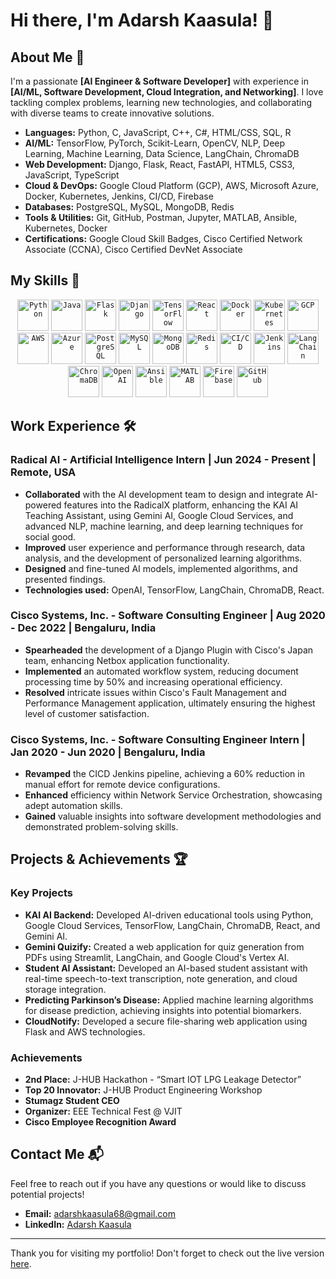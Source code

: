 # Hi there, I'm Adarsh Kaasula! 👋 

## About Me 🚀

I'm a passionate **[AI Engineer & Software Developer]** with experience in **[AI/ML, Software Development, Cloud Integration, and Networking]**. I love tackling complex problems, learning new technologies, and collaborating with diverse teams to create innovative solutions.

- **Languages:** Python, C, JavaScript, C++, C#, HTML/CSS, SQL, R
- **AI/ML:** TensorFlow, PyTorch, Scikit-Learn, OpenCV, NLP, Deep Learning, Machine Learning, Data Science, LangChain, ChromaDB
- **Web Development:** Django, Flask, React, FastAPI, HTML5, CSS3, JavaScript, TypeScript
- **Cloud & DevOps:** Google Cloud Platform (GCP), AWS, Microsoft Azure, Docker, Kubernetes, Jenkins, CI/CD, Firebase
- **Databases:** PostgreSQL, MySQL, MongoDB, Redis
- **Tools & Utilities:** Git, GitHub, Postman, Jupyter, MATLAB, Ansible, Kubernetes, Docker
- **Certifications:** Google Cloud Skill Badges, Cisco Certified Network Associate (CCNA), Cisco Certified DevNet Associate

## My Skills 🧠

<div align="center">
	<code><img width="50" src="https://user-images.githubusercontent.com/25181517/192107854-765620d7-f909-4953-a6da-36e1ef69eea6.png" alt="Python" title="Python"/></code>
	<code><img width="50" src="https://user-images.githubusercontent.com/25181517/183423507-c056a6f9-1ba8-4312-a350-19bcbc5a8697.png" alt="Java" title="Java"/></code>
	<code><img width="50" src="https://user-images.githubusercontent.com/25181517/183423775-2276e25d-d43d-4e58-890b-edbc88e915f7.png" alt="Flask" title="Flask"/></code>
	<code><img width="50" src="https://github.com/marwin1991/profile-technology-icons/assets/76662862/2481dc48-be6b-4ebb-9e8c-3b957efe69fa" alt="Django" title="Django"/></code>
	<code><img width="50" src="https://user-images.githubusercontent.com/25181517/183569191-f32cdf03-673f-4ae3-809b-3a8b376bb8a2.png" alt="TensorFlow" title="TensorFlow"/></code>
	<code><img width="50" src="https://user-images.githubusercontent.com/25181517/183891303-41f257f8-6b3d-487c-aa56-c497b880d0fb.png" alt="React" title="React"/></code>
	<code><img width="50" src="https://user-images.githubusercontent.com/25181517/183859966-a3462d8d-1bc7-4880-b353-e2cbed900ed6.png" alt="Docker" title="Docker"/></code>
	<code><img width="50" src="https://user-images.githubusercontent.com/25181517/183911544-95ad6ba7-09bf-4040-ac44-0adafedb9616.png" alt="Kubernetes" title="Kubernetes"/></code>
	<code><img width="50" src="https://user-images.githubusercontent.com/25181517/183911547-990692bc-8411-4878-99a0-43506cdb69cf.png" alt="GCP" title="Google Cloud Platform"/></code>
	<code><img width="50" src="https://user-images.githubusercontent.com/25181517/183911544-95ad6ba7-09bf-4040-ac44-0adafedb9616.png" alt="AWS" title="Amazon Web Services"/></code>
	<code><img width="50" src="https://user-images.githubusercontent.com/25181517/183911544-95ad6ba7-09bf-4040-ac44-0adafedb9616.png" alt="Azure" title="Microsoft Azure"/></code>
	<code><img width="50" src="https://user-images.githubusercontent.com/25181517/183896128-ec99105a-ec1a-4d85-b08b-1aa1620b2046.png" alt="PostgreSQL" title="PostgreSQL"/></code>
	<code><img width="50" src="https://user-images.githubusercontent.com/25181517/183896128-ec99105a-ec1a-4d85-b08b-1aa1620b2046.png" alt="MySQL" title="MySQL"/></code>
	<code><img width="50" src="https://user-images.githubusercontent.com/25181517/183896128-ec99105a-ec1a-4d85-b08b-1aa1620b2046.png" alt="MongoDB" title="MongoDB"/></code>
	<code><img width="50" src="https://user-images.githubusercontent.com/25181517/183896128-ec99105a-ec1a-4d85-b08b-1aa1620b2046.png" alt="Redis" title="Redis"/></code>
	<code><img width="50" src="https://user-images.githubusercontent.com/25181517/183911544-95ad6ba7-09bf-4040-ac44-0adafedb9616.png" alt="CI/CD" title="CI/CD"/></code>
	<code><img width="50" src="https://user-images.githubusercontent.com/25181517/183891303-41f257f8-6b3d-487c-aa56-c497b880d0fb.png" alt="Jenkins" title="Jenkins"/></code>
	<code><img width="50" src="https://user-images.githubusercontent.com/25181517/183911544-95ad6ba7-09bf-4040-ac44-0adafedb9616.png" alt="LangChain" title="LangChain"/></code>
	<code><img width="50" src="https://user-images.githubusercontent.com/25181517/183911544-95ad6ba7-09bf-4040-ac44-0adafedb9616.png" alt="ChromaDB" title="ChromaDB"/></code>
	<code><img width="50" src="https://user-images.githubusercontent.com/25181517/183911544-95ad6ba7-09bf-4040-ac44-0adafedb9616.png" alt="OpenAI" title="OpenAI"/></code>
	<code><img width="50" src="https://user-images.githubusercontent.com/25181517/183911544-95ad6ba7-09bf-4040-ac44-0adafedb9616.png" alt="Ansible" title="Ansible"/></code>
	<code><img width="50" src="https://user-images.githubusercontent.com/25181517/183911544-95ad6ba7-09bf-4040-ac44-0adafedb9616.png" alt="MATLAB" title="MATLAB"/></code>
	<code><img width="50" src="https://user-images.githubusercontent.com/25181517/183911544-95ad6ba7-09bf-4040-ac44-0adafedb9616.png" alt="Firebase" title="Firebase"/></code>
	<code><img width="50" src="https://user-images.githubusercontent.com/25181517/183911544-95ad6ba7-09bf-4040-ac44-0adafedb9616.png" alt="GitHub" title="GitHub"/></code>
</div>

## Work Experience 🛠️

### Radical AI - Artificial Intelligence Intern | Jun 2024 - Present | Remote, USA
- **Collaborated** with the AI development team to design and integrate AI-powered features into the RadicalX platform, enhancing the KAI AI Teaching Assistant, using Gemini AI, Google Cloud Services, and advanced NLP, machine learning, and deep learning techniques for social good.
- **Improved** user experience and performance through research, data analysis, and the development of personalized learning algorithms.
- **Designed** and fine-tuned AI models, implemented algorithms, and presented findings.
- **Technologies used:** OpenAI, TensorFlow, LangChain, ChromaDB, React.

### Cisco Systems, Inc. - Software Consulting Engineer | Aug 2020 - Dec 2022 | Bengaluru, India
- **Spearheaded** the development of a Django Plugin with Cisco's Japan team, enhancing Netbox application functionality.
- **Implemented** an automated workflow system, reducing document processing time by 50% and increasing operational efficiency.
- **Resolved** intricate issues within Cisco's Fault Management and Performance Management application, ultimately ensuring the highest level of customer satisfaction.

### Cisco Systems, Inc. - Software Consulting Engineer Intern | Jan 2020 - Jun 2020 | Bengaluru, India
- **Revamped** the CICD Jenkins pipeline, achieving a 60% reduction in manual effort for remote device configurations.
- **Enhanced** efficiency within Network Service Orchestration, showcasing adept automation skills.
- **Gained** valuable insights into software development methodologies and demonstrated problem-solving skills.

## Projects & Achievements 🏆

### Key Projects
- **KAI AI Backend:** Developed AI-driven educational tools using Python, Google Cloud Services, TensorFlow, LangChain, ChromaDB, React, and Gemini AI.
- **Gemini Quizify:** Created a web application for quiz generation from PDFs using Streamlit, LangChain, and Google Cloud's Vertex AI.
- **Student AI Assistant:** Developed an AI-based student assistant with real-time speech-to-text transcription, note generation, and cloud storage integration.
- **Predicting Parkinson’s Disease:** Applied machine learning algorithms for disease prediction, achieving insights into potential biomarkers.
- **CloudNotify:** Developed a secure file-sharing web application using Flask and AWS technologies.

### Achievements
- **2nd Place:** J-HUB Hackathon - “Smart IOT LPG Leakage Detector”
- **Top 20 Innovator:** J-HUB Product Engineering Workshop
- **Stumagz Student CEO**
- **Organizer:** EEE Technical Fest @ VJIT
- **Cisco Employee Recognition Award**

## Contact Me 📬

Feel free to reach out if you have any questions or would like to discuss potential projects!

- **Email:** [adarshkaasula68@gmail.com](mailto:adarshkaasula68@gmail.com)
- **LinkedIn:** [Adarsh Kaasula](https://www.linkedin.com/in/adarsh-kaasula-ab51ba16a/)

---

Thank you for visiting my portfolio! Don't forget to check out the live version [here](https://akaasula21.github.io/portfolio).
